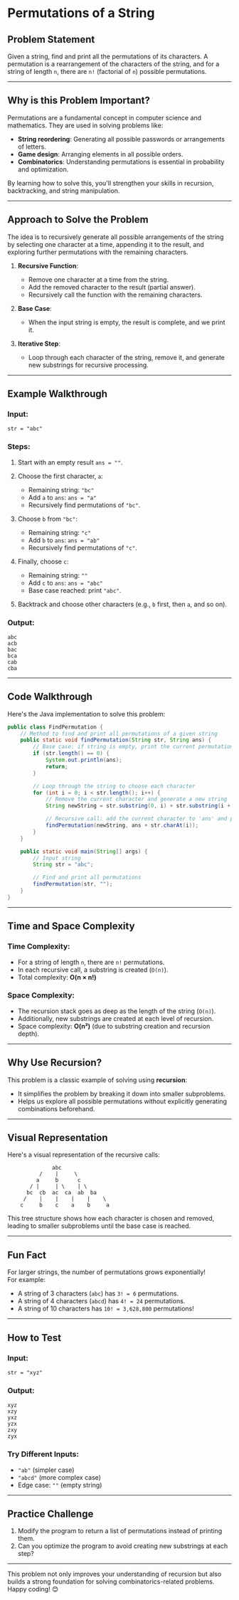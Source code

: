 # Permutations of a String

## Problem Statement
Given a string, find and print all the permutations of its characters. A permutation is a rearrangement of the characters of the string, and for a string of length `n`, there are `n!` (factorial of `n`) possible permutations.

---

## Why is this Problem Important?

Permutations are a fundamental concept in computer science and mathematics. They are used in solving problems like:
- **String reordering**: Generating all possible passwords or arrangements of letters.
- **Game design**: Arranging elements in all possible orders.
- **Combinatorics**: Understanding permutations is essential in probability and optimization.

By learning how to solve this, you'll strengthen your skills in recursion, backtracking, and string manipulation.

---

## Approach to Solve the Problem

The idea is to recursively generate all possible arrangements of the string by selecting one character at a time, appending it to the result, and exploring further permutations with the remaining characters.

1. **Recursive Function**:
    - Remove one character at a time from the string.
    - Add the removed character to the result (partial answer).
    - Recursively call the function with the remaining characters.

2. **Base Case**:
    - When the input string is empty, the result is complete, and we print it.

3. **Iterative Step**:
    - Loop through each character of the string, remove it, and generate new substrings for recursive processing.

---

## Example Walkthrough

### Input:
`str = "abc"`

### Steps:

1. Start with an empty result `ans = ""`.
2. Choose the first character, `a`:
    - Remaining string: `"bc"`
    - Add `a` to `ans`: `ans = "a"`
    - Recursively find permutations of `"bc"`.

3. Choose `b` from `"bc"`:
    - Remaining string: `"c"`
    - Add `b` to `ans`: `ans = "ab"`
    - Recursively find permutations of `"c"`.

4. Finally, choose `c`:
    - Remaining string: `""`
    - Add `c` to `ans`: `ans = "abc"`
    - Base case reached: print `"abc"`.

5. Backtrack and choose other characters (e.g., `b` first, then `a`, and so on).

### Output:
```
abc
acb
bac
bca
cab
cba
```

---

## Code Walkthrough

Here's the Java implementation to solve this problem:

```java
public class FindPermutation {
    // Method to find and print all permutations of a given string
    public static void findPermutation(String str, String ans) {
        // Base case: if string is empty, print the current permutation
        if (str.length() == 0) {
            System.out.println(ans);
            return;
        }

        // Loop through the string to choose each character
        for (int i = 0; i < str.length(); i++) {
            // Remove the current character and generate a new string
            String newString = str.substring(0, i) + str.substring(i + 1);

            // Recursive call: add the current character to 'ans' and process the remaining string
            findPermutation(newString, ans + str.charAt(i));
        }
    }

    public static void main(String[] args) {
        // Input string
        String str = "abc";

        // Find and print all permutations
        findPermutation(str, "");
    }
}
```

---

## Time and Space Complexity

### Time Complexity:
- For a string of length `n`, there are `n!` permutations.
- In each recursive call, a substring is created (`O(n)`).
- Total complexity: **O(n × n!)**

### Space Complexity:
- The recursion stack goes as deep as the length of the string (`O(n)`).
- Additionally, new substrings are created at each level of recursion.
- Space complexity: **O(n²)** (due to substring creation and recursion depth).

---

## Why Use Recursion?

This problem is a classic example of solving using **recursion**:
- It simplifies the problem by breaking it down into smaller subproblems.
- Helps us explore all possible permutations without explicitly generating combinations beforehand.

---

## Visual Representation

Here's a visual representation of the recursive calls:

```
              abc
          /    |     \
         a     b      c
       / |     | \    | \
      bc  cb  ac  ca  ab  ba
     /    |    |    |    |    \
    c     b    c    a    b     a
```

This tree structure shows how each character is chosen and removed, leading to smaller subproblems until the base case is reached.

---

## Fun Fact

For larger strings, the number of permutations grows exponentially!  
For example:
- A string of 3 characters (`abc`) has `3! = 6` permutations.
- A string of 4 characters (`abcd`) has `4! = 24` permutations.
- A string of 10 characters has `10! = 3,628,800` permutations!

---

## How to Test

### Input:
`str = "xyz"`

### Output:
```
xyz
xzy
yxz
yzx
zxy
zyx
```

### Try Different Inputs:
- `"ab"` (simpler case)
- `"abcd"` (more complex case)
- Edge case: `""` (empty string)

---

## Practice Challenge

1. Modify the program to return a list of permutations instead of printing them.
2. Can you optimize the program to avoid creating new substrings at each step?

---

This problem not only improves your understanding of recursion but also builds a strong foundation for solving combinatorics-related problems. Happy coding! 😊
